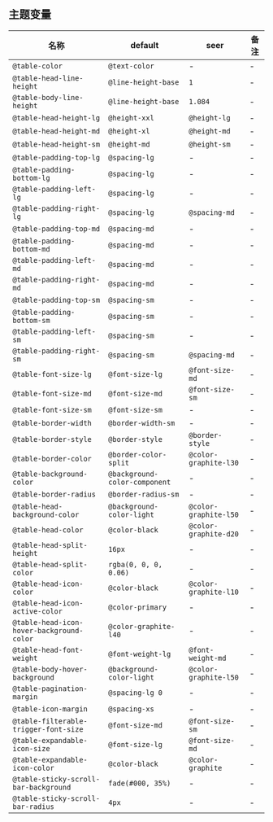 ## 主题变量

| 名称 | default | seer | 备注 |
| --- | --- | --- | --- |
| `@table-color` | `@text-color` | - | - |
| `@table-head-line-height` | `@line-height-base` | `1` | - |
| `@table-body-line-height` | `@line-height-base` | `1.084` | - |
| `@table-head-height-lg` | `@height-xxl` | `@height-lg` | - |
| `@table-head-height-md` | `@height-xl` | `@height-md` | - |
| `@table-head-height-sm` | `@height-md` | `@height-sm` | - |
| `@table-padding-top-lg` | `@spacing-lg` | - | - |
| `@table-padding-bottom-lg` | `@spacing-lg` | - | - |
| `@table-padding-left-lg` | `@spacing-lg` | - | - |
| `@table-padding-right-lg` | `@spacing-lg` | `@spacing-md` | - |
| `@table-padding-top-md` | `@spacing-md` | - | - |
| `@table-padding-bottom-md` | `@spacing-md` | - | - |
| `@table-padding-left-md` | `@spacing-md` | - | - |
| `@table-padding-right-md` | `@spacing-md` | - | - |
| `@table-padding-top-sm` | `@spacing-sm` | - | - |
| `@table-padding-bottom-sm` | `@spacing-sm` | - | - |
| `@table-padding-left-sm` | `@spacing-sm` | - | - |
| `@table-padding-right-sm` | `@spacing-sm` | `@spacing-md` | - |
| `@table-font-size-lg` | `@font-size-lg` | `@font-size-md` | - |
| `@table-font-size-md` | `@font-size-md` | `@font-size-sm` | - |
| `@table-font-size-sm` | `@font-size-sm` | - | - |
| `@table-border-width` | `@border-width-sm` | - | - |
| `@table-border-style` | `@border-style` | `@border-style` | - |
| `@table-border-color` | `@border-color-split` | `@color-graphite-l30` | - |
| `@table-background-color` | `@background-color-component` | - | - |
| `@table-border-radius` | `@border-radius-sm` | - | - |
| `@table-head-background-color` | `@background-color-light` | `@color-graphite-l50` | - |
| `@table-head-color` | `@color-black` | `@color-graphite-d20` | - |
| `@table-head-split-height` | `16px` | - | - |
| `@table-head-split-color` | `rgba(0, 0, 0, 0.06)` | - | - |
| `@table-head-icon-color` | `@color-black` | `@color-graphite-l10` | - |
| `@table-head-icon-active-color` | `@color-primary` | - | - |
| `@table-head-icon-hover-background-color` | `@color-graphite-l40` | - | - |
| `@table-head-font-weight` | `@font-weight-lg` | `@font-weight-md` | - |
| `@table-body-hover-background` | `@background-color-light` | `@color-graphite-l50` | - |
| `@table-pagination-margin` | `@spacing-lg 0` | - | - |
| `@table-icon-margin` | `@spacing-xs` | - | - |
| `@table-filterable-trigger-font-size` | `@font-size-md` | `@font-size-sm` | - |
| `@table-expandable-icon-size` | `@font-size-lg` | `@font-size-md` | - |
| `@table-expandable-icon-color` | `@color-black` | `@color-graphite` | - |
| `@table-sticky-scroll-bar-background` | `fade(#000, 35%)` | - | - |
| `@table-sticky-scroll-bar-radius` | `4px` | - | - |
